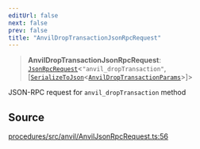 ```yaml
---
editUrl: false
next: false
prev: false
title: "AnvilDropTransactionJsonRpcRequest"
---
```


> **AnvilDropTransactionJsonRpcRequest**: [`JsonRpcRequest`](/reference/tevm/jsonrpc/type-aliases/jsonrpcrequest/)\<`"anvil_dropTransaction"`, [[`SerializeToJson`](/reference/tevm/procedures/type-aliases/serializetojson/)\<[`AnvilDropTransactionParams`](/reference/tevm/actions/type-aliases/anvildroptransactionparams/)\>]\>

JSON-RPC request for `anvil_dropTransaction` method

## Source

[procedures/src/anvil/AnvilJsonRpcRequest.ts:56](https://github.com/evmts/tevm-monorepo/blob/main/packages/procedures/src/anvil/AnvilJsonRpcRequest.ts#L56)
